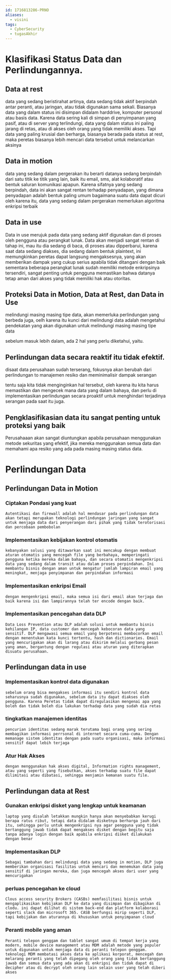```yaml
---
id: 1716813286-PRNO
aliases:
  - visini
tags:
  - CyberSecurity
  - tugasAkhir
---
```

# Klasifikasi Status Data dan Perlindungannya.
## Data at rest
data yang sedang beristirahat artinya, data sedang tidak aktif berpindah antar peranti, atau jaringan, atau tidak digunakan sama sekali. Biasanya data yang dalam status ini disimpan didalam harddrive, komputer personal atau basis data. 
Karena data sering kali di simpan di penyimpanan yang pasif, atau di server yang terlindungi, data yang dalam status ini paling jarang di retas, atau di akses oleh orang yang tidak memiliki akses. Tapi data yang paling krusial dan berharga, biasanya berada pada status at rest, maka peretas biasanya lebih mencari data tersebut untuk melancarkan aksinya 
## Data in motion
data yang sedang dalam pergerakan itu berarti datanya sedang berpindah dari satu titik ke titik yang lain, baik itu email, sms, alat kolaboratif atau bentuk saluran komunikasi apapun.
Karena sifatnya yang sedang berpindah, data ini akan sangat rentan terhadap penyadapan, yang dimana penyadapan adalah bentuk paling umum bagaimana suatu data dapat dicuri
oleh karena itu, data yang sedang dalam pergerakan memerlukan algoritma enkripsi terbaik 
## Data in use
Data in use merujuk pada data yang sedang aktif digunakan dan di proses oleh pengguna atau perangkat lunak. Data akan menjadi sangat rentan di tahap ini, mau itu dia sedang di baca, di proses atau dipperbarui, karena saat data sedang diakses, dia sedang dalam bentuk plaintext, ini memungkinkan peretas dapat langsung mengaksesnya, yang akan memberikan dampak yang cukup serius apabila tidak ditangani dengan baik 
sementara beberapa perangkat lunak sudah memiliki metode enkripsinya tersendiri, sangat penting untuk pengguna memastikan bahwa datanya tetap aman dari akses yang tidak memiliki hak atau otoritas. 
## Proteksi Data in Motion, Data at Rest, dan Data in Use
melindungi masing masing tipe data, akan memerluka perlindungan yang berbeda juga, oelh karena itu kunci dari melindungi data adalah mengetahui pendekatan yang akan digunakan untuk melindungi masing masing tipe data

sebelum masuk lebih dalam, ada 2 hal yang perlu diketahui, yaitu. 

## Perlindungan data secara reaktif itu tidak efektif. 
disaat data perusahaan sudah terserang, fokusnya akan berubah dari perlindungan to manajemen resiko dan meminimalisir dampak serangan

tentu saja kita tidak menginginkan hal tersebut, oleh karena itu kita harus memastikan dan mengecek mana data yang dalam bahaya, dan perlu di implementasikan perlindungan secara proaktif untuk menghindari terjadinya serangan pada saat itu juga. 

## Pengklasifikasian data itu sangat penting untuk proteksi yang baik
Perusahaaan akan sangat diuntungkan apabila perusahaan menggunakan metode sekuritas yang efektif, jika mereka menggunakan semua data dan memahami apa resiko yang ada pada masing masing status data.

# Perlindungan Data 
## Perlindungan Data in Motion
### Ciptakan Pondasi yang kuat
    Autentikasi dan firewall adalah hal mendasar pada perlindungan data akan tetapi merupakan teknologi perlindungan jaringan yang sangat untuk menjaga data dari penyerangan dari pihak yang tidak terotorisasi dan percobaan pembobolan 
### Implementasikan kebijakan kontrol otomatis 
    kebanyakan solusi yang ditawarkan saat ini mencakup dengan membuat aturan otomatis yang mencegah file yang berbahaya, memperingati pengguna ketika mereka dalam bahaya, dan secara otomatis mengenkripsi data yang sedang dalam transit atau dalam proses perpindahan. Ini membantu bisnis dengan aman untuk mengatur jumlah lampiran email yang meningkat, menjaga penyimpanan dan perpindahan informasi
### Implementasikan enkripsi Email 
    dengan mengenkripsi email, maka semua isi dari email akan terjaga dan baik karena isi dan lampirannya telah ter encode dengan baik. 
### Implementasikan pencegahan data DLP
    Data Loss Prevention atau DLP adalah solusi untuk membantu bisnis kehilangan IP, data customer dan mencegah kebocoran data yang sensitif. DLP mengawasi semua email yang berpotensi membocorkan email dengan menentukan kata kunci tertentu, hash dan dictionaries. Email yang mencurigakan akan di larang atau dikirim melalui gerbang pesan yang aman, bergantung dengan regulasi atau aturan yang diterapkan disuatu perusahaan. 

## Perlindungan data in use
### Implementasikan kontrol data digunakan
    sebelum orang bisa mengakses informasi itu sendiri kontrol data seharusnya sudah digunakan, sebelum data itu dapat diakses oleh pengguna. Karena Peretas tidak dapat diregulasikan mengenai apa yang boleh dan tidak boleh dia lakukan terhadap data yang sudah dia retas

### tingkatkan manajemen identitas 
    pencurian identitas sedang marak terutama bagi orang yang sering membagikan informasi perrsonal di internet secara cuma-cuma. Dengan memanage sistem identitas dengan pada suatu organisasi, maka informasi sensitif dapat lebih terjaga 

### Atur Hak Akses 
    dengan menggunakan hak akses digital, Information rights management, atau yang seperti yang fisebutkan, akses terhadap suatu file dapat dilimitasi atau dibatasi, sehingga menjamin kemanan suatu file. 

## Perlindungan data at Rest
### Gunakan enkripsi disket yang lengkap untuk keamanan 
    laptop yang disalah letakkan mungkin hanya akan menyebabkan kerugi berapa ratus ribut, tetapi data didalam disketnya berharga jauh dari itu, sehingga perlu untuk mengenkripsi nya agar pengguna yang tidak bertanggung jawab tidak dapat mengakses disket dengan begitu saja tanpa adanya login dengan baik apabila enkripsi disket dilakukan dengan benar 
### Implementasikan DLP
    Sebagai tambahan dari melindungi data yang sedang in motion, DLP juga memberikan organisasi fasilitas untuk mencari dan menemukan data yang sensitif di jaringan mereka, dan juga mencegah akses dari user yang mencurigakan
### perluas pencegahan ke cloud
    Clous access security Brokers (CASBs) memfasilitasi bisnis untuk mengaplikasikan kebijakan DLP ke data yang disimpan dan dibagikan di clodu. ini dapat dilihat di sistem back-end dan platform kolaborasi seperti slack dan microsoft 365. CASB berfungsi mirip seperti DLP, tapi kebijakan dan aturannya di khususkan untuk penyimpanan cloud
### Peranti mobile yang aman 
    Peranti telepon genggam dan tablet sangat umum di tempat kerja yang modern, mobile device management atau MDM adalah metode yang populer untuk digunakan untuk menjaga data di peranti telepon genggam. teknologi MDM membatasi akses data ke aplikasi korporat, mencegah dan melarang peranti yang telah dipegang oleh orang yang tidak bertanggung jawab dan semua data yang ada akan di enkripsi dan tidak dapat di decipher atau di decrypt oleh orang lain selain user yang telah diberi akses
